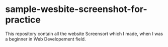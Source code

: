 # sample-wesbite-screenshot-for-practice
This repository contain all the website Screensort which I made, when I was a beginner  in Web Developement field.
